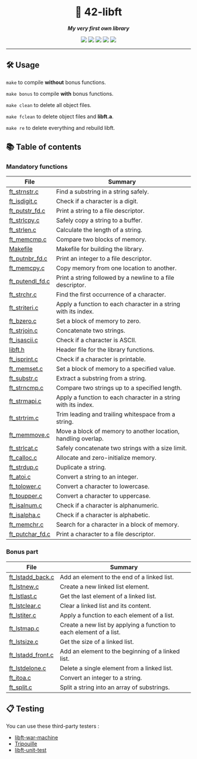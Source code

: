 <h1 align="center">
  📕 42-libft
</h1>

<p align="center">
  <b><i>My very first own library</i></b>
</p>

<p align="center">
  <img src="https://img.shields.io/badge/grade-125/100-brightgreen"/>
  <img src="https://img.shields.io/github/directory-file-count/itshanine/42-libft?color=%23FFC3E5"/>
  <img src="https://img.shields.io/github/languages/count/itshanine/42-libft?color=%23FFC3E5" />
  <img src="https://img.shields.io/github/languages/top/itshanine/42-libft?color=%23FFC3E5" />
  <img src="https://img.shields.io/github/last-commit/itshanine/42-libft?color=%23FFC3E5" />
</p>

---

<h2>
  🛠️ Usage
</h2>

``make`` to compile <b>without</b> bonus functions.

``make bonus`` to compile <b>with</b> bonus functions.

``make clean`` to delete all object files.

``make fclean`` to delete object files and <b>libft.a</b>.

``make re`` to delete everything and rebuild libft.

<h2>
  📚 Table of contents
</h2>

<h3>
  Mandatory functions
</h3>

| File                                                                                   | Summary                                       |
| ---                                                                                    | ---                                           |
| [ft_strnstr.c](https://github.com/itshanine/42-libft/blob/main/ft_strnstr.c)           | Find a substring in a string safely.          |
| [ft_isdigit.c](https://github.com/itshanine/42-libft/blob/main/ft_isdigit.c)           | Check if a character is a digit.              |
| [ft_putstr_fd.c](https://github.com/itshanine/42-libft/blob/main/ft_putstr_fd.c)       | Print a string to a file descriptor.          |
| [ft_strlcpy.c](https://github.com/itshanine/42-libft/blob/main/ft_strlcpy.c)           | Safely copy a string to a buffer.             |
| [ft_strlen.c](https://github.com/itshanine/42-libft/blob/main/ft_strlen.c)             | Calculate the length of a string.             |
| [ft_memcmp.c](https://github.com/itshanine/42-libft/blob/main/ft_memcmp.c)             | Compare two blocks of memory.                |
| [Makefile](https://github.com/itshanine/42-libft/blob/main/Makefile)                   | Makefile for building the library.           |
| [ft_putnbr_fd.c](https://github.com/itshanine/42-libft/blob/main/ft_putnbr_fd.c)       | Print an integer to a file descriptor.       |
| [ft_memcpy.c](https://github.com/itshanine/42-libft/blob/main/ft_memcpy.c)             | Copy memory from one location to another.    |
| [ft_putendl_fd.c](https://github.com/itshanine/42-libft/blob/main/ft_putendl_fd.c)     | Print a string followed by a newline to a file descriptor. |
| [ft_strchr.c](https://github.com/itshanine/42-libft/blob/main/ft_strchr.c)             | Find the first occurrence of a character.    |
| [ft_striteri.c](https://github.com/itshanine/42-libft/blob/main/ft_striteri.c)         | Apply a function to each character in a string with its index. |
| [ft_bzero.c](https://github.com/itshanine/42-libft/blob/main/ft_bzero.c)               | Set a block of memory to zero.               |
| [ft_strjoin.c](https://github.com/itshanine/42-libft/blob/main/ft_strjoin.c)           | Concatenate two strings.                     |
| [ft_isascii.c](https://github.com/itshanine/42-libft/blob/main/ft_isascii.c)           | Check if a character is ASCII.              |
| [libft.h](https://github.com/itshanine/42-libft/blob/main/libft.h)                     | Header file for the library functions.       |
| [ft_isprint.c](https://github.com/itshanine/42-libft/blob/main/ft_isprint.c)           | Check if a character is printable.           |
| [ft_memset.c](https://github.com/itshanine/42-libft/blob/main/ft_memset.c)             | Set a block of memory to a specified value.  |
| [ft_substr.c](https://github.com/itshanine/42-libft/blob/main/ft_substr.c)             | Extract a substring from a string.           |
| [ft_strncmp.c](https://github.com/itshanine/42-libft/blob/main/ft_strncmp.c)           | Compare two strings up to a specified length. |
| [ft_strmapi.c](https://github.com/itshanine/42-libft/blob/main/ft_strmapi.c)           | Apply a function to each character in a string with its index. |
| [ft_strtrim.c](https://github.com/itshanine/42-libft/blob/main/ft_strtrim.c)           | Trim leading and trailing whitespace from a string. |
| [ft_memmove.c](https://github.com/itshanine/42-libft/blob/main/ft_memmove.c)           | Move a block of memory to another location, handling overlap. |
| [ft_strlcat.c](https://github.com/itshanine/42-libft/blob/main/ft_strlcat.c)           | Safely concatenate two strings with a size limit. |
| [ft_calloc.c](https://github.com/itshanine/42-libft/blob/main/ft_calloc.c)             | Allocate and zero-initialize memory.         |
| [ft_strdup.c](https://github.com/itshanine/42-libft/blob/main/ft_strdup.c)             | Duplicate a string.                         |
| [ft_atoi.c](https://github.com/itshanine/42-libft/blob/main/ft_atoi.c)                 | Convert a string to an integer.             |
| [ft_tolower.c](https://github.com/itshanine/42-libft/blob/main/ft_tolower.c)           | Convert a character to lowercase.            |
| [ft_toupper.c](https://github.com/itshanine/42-libft/blob/main/ft_toupper.c)           | Convert a character to uppercase.            |
| [ft_isalnum.c](https://github.com/itshanine/42-libft/blob/main/ft_isalnum.c)           | Check if a character is alphanumeric.        |
| [ft_isalpha.c](https://github.com/itshanine/42-libft/blob/main/ft_isalpha.c)           | Check if a character is alphabetic.          |
| [ft_memchr.c](https://github.com/itshanine/42-libft/blob/main/ft_memchr.c)             | Search for a character in a block of memory. |
| [ft_putchar_fd.c](https://github.com/itshanine/42-libft/blob/main/ft_putchar_fd.c)     | Print a character to a file descriptor.      |

<h3>
  Bonus part
</h3>

| File                                                                                   | Summary                                       |
| ---                                                                                    | ---                                           |
| [ft_lstadd_back.c](https://github.com/itshanine/42-libft/blob/main/ft_lstadd_back.c)   | Add an element to the end of a linked list.   |
| [ft_lstnew.c](https://github.com/itshanine/42-libft/blob/main/ft_lstnew.c)             | Create a new linked list element.             |
| [ft_lstlast.c](https://github.com/itshanine/42-libft/blob/main/ft_lstlast.c)           | Get the last element of a linked list.       |
| [ft_lstclear.c](https://github.com/itshanine/42-libft/blob/main/ft_lstclear.c)         | Clear a linked list and its content.         |
| [ft_lstiter.c](https://github.com/itshanine/42-libft/blob/main/ft_lstiter.c)           | Apply a function to each element of a list.  |
| [ft_lstmap.c](https://github.com/itshanine/42-libft/blob/main/ft_lstmap.c)             | Create a new list by applying a function to each element of a list. |
| [ft_lstsize.c](https://github.com/itshanine/42-libft/blob/main/ft_lstsize.c)           | Get the size of a linked list.              |
| [ft_lstadd_front.c](https://github.com/itshanine/42-libft/blob/main/ft_lstadd_front.c) | Add an element to the beginning of a linked list. |
| [ft_lstdelone.c](https://github.com/itshanine/42-libft/blob/main/ft_lstdelone.c)       | Delete a single element from a linked list.  |
| [ft_itoa.c](https://github.com/itshanine/42-libft/blob/main/ft_itoa.c)                 | Convert an integer to a string.             |
| [ft_split.c](https://github.com/itshanine/42-libft/blob/main/ft_split.c)               | Split a string into an array of substrings.  |

<h2>
  📋 Testing
</h2>

You can use these third-party testers :

* [libft-war-machine](https://github.com/0x050f/libft-war-machine)
* [Tripouille](https://github.com/Tripouille/libftTester)
* [libft-unit-test](https://github.com/alelievr/libft-unit-test)

